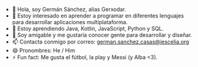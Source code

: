 - 👋 Hola, soy Germán Sánchez, alias Gerxodar.
- 👀 Estoy interesado en aprender a programar en diferentes lenguajes para desarrollar aplicaciones multiplataforma.
- 🌱 Estoy aprendiendo Java, Kotlin, JavaScript, Python y SQL.
- 💞️ Soy amigable y me gustaría conocer gente para desarrollar y diseñar.
- 📫 Contacta conmigo por correo: german.sanchez.casas@iescelia.org
- 😄 Pronombres: He / Him
- ⚡ Fun fact: Me gusta el fútbol, la play y Messi (y Alba <3).
